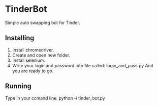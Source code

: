 # TinderBot

Simple auto swapping bot for Tinder.


## Installing
1. Install chromedriver.
2. Create and open new folder.
3. Install selenium.
4. Write your login and password into file called: login_and_pass.py
And you are ready to go.

## Running
Type in your comand line:
    python -i tinder_bot.py
